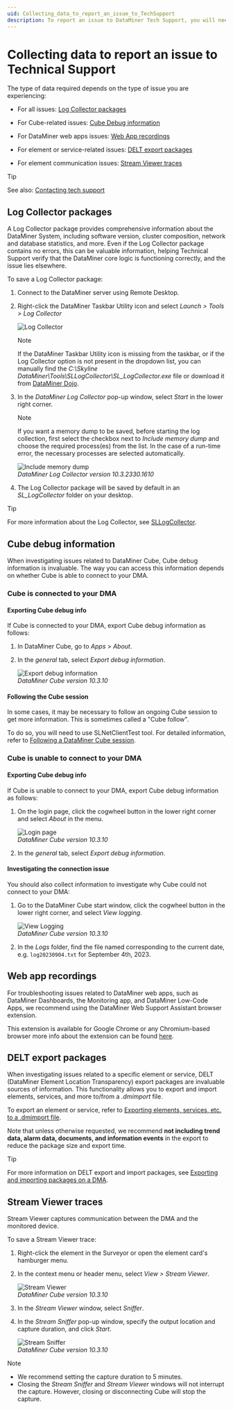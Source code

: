 ```yaml
---
uid: Collecting_data_to_report_an_issue_to_TechSupport
description: To report an issue to DataMiner Tech Support, you will need a Log Collector package, as well as additional information depending on the issue.
---
```


# Collecting data to report an issue to Technical Support

The type of data required depends on the type of issue you are experiencing:

- For all issues: [Log Collector packages](#log-collector-packages)

- For Cube-related issues: [Cube Debug information](#cube-debug-information)

- For DataMiner web apps issues: [Web App recordings](#web-app-recordings)

- For element or service-related issues: [DELT export packages](#delt-export-packages)

- For element communication issues: [Stream Viewer traces](#stream-viewer-traces)

> [!TIP]
> See also: [Contacting tech support](xref:Contacting_tech_support)

## Log Collector packages

A Log Collector package provides comprehensive information about the DataMiner System, including software version, cluster composition, network and database statistics, and more. Even if the Log Collector package contains no errors, this can be valuable information, helping Technical Support verify that the DataMiner core logic is functioning correctly, and the issue lies elsewhere.

To save a Log Collector package:

1. Connect to the DataMiner server using Remote Desktop.

1. Right-click the DataMiner Taskbar Utility icon and select *Launch > Tools > Log Collector*

   ![Log Collector](~/user-guide/images/LogCollector.png)

   > [!NOTE]
   > If the DataMiner Taskbar Utility icon is missing from the taskbar, or if the Log Collector option is not present in the dropdown list, you can manually find the *C:\Skyline DataMiner\Tools\SLLogCollector\SL_LogCollector.exe* file or download it from [DataMiner Dojo](https://community.dataminer.services/download/sllogcollector/).

1. In the *DataMiner Log Collector* pop-up window, select *Start* in the lower right corner.

   > [!NOTE]
   > If you want a memory dump to be saved, before starting the log collection, first select the checkbox next to *Include memory dump* and choose the required process(es) from the list. In the case of a run-time error, the necessary processes are selected automatically.
   >
   > ![Include memory dump](~/user-guide/images/Include_Memory_Dump.png)<br/>*DataMiner Log Collector version 10.3.2330.1610*

1. The Log Collector package will be saved by default in an *SL_LogCollector* folder on your desktop.

> [!TIP]
> For more information about the Log Collector, see [SLLogCollector](xref:SLLogCollector).

## Cube debug information

When investigating issues related to DataMiner Cube, Cube debug information is invaluable. The way you can access this information depends on whether Cube is able to connect to your DMA.

### Cube is connected to your DMA

#### Exporting Cube debug info

If Cube is connected to your DMA, export Cube debug information as follows:

1. In DataMiner Cube, go to *Apps* > *About*.

1. In the *general* tab, select *Export debug information*.

   ![Export debug information](~/user-guide/images/Debug_information.png)<br/>*DataMiner Cube version 10.3.10*

#### Following the Cube session

In some cases, it may be necessary to follow an ongoing Cube session to get more information. This is sometimes called a "Cube follow".

To do so, you will need to use SLNetClientTest tool. For detailed information, refer to [Following a DataMiner Cube session](xref:SLNetClientTest_tracking_dma_communication#following-a-dataminer-cube-session).

### Cube is unable to connect to your DMA

#### Exporting Cube debug info

If Cube is unable to connect to your DMA, export Cube debug information as follows:

1. On the login page, click the cogwheel button in the lower right corner and select *About* in the menu.

   ![Login page](~/user-guide/images/Login_Screen.png)<br/>*DataMiner Cube version 10.3.10*

1. In the *general* tab, select *Export debug information*.

#### Investigating the connection issue

You should also collect information to investigate why Cube could not connect to your DMA:

1. Go to the DataMiner Cube start window, click the cogwheel button in the lower right corner, and select *View logging*.

   ![View Logging](~/user-guide/images/View_Logging.png)<br/>*DataMiner Cube version 10.3.10*

1. In the *Logs* folder, find the file named corresponding to the current date, e.g. `log20230904.txt` for September 4th, 2023.

## Web app recordings

For troubleshooting issues related to DataMiner web apps, such as DataMiner Dashboards, the Monitoring app, and DataMiner Low-Code Apps, we recommend using the DataMiner Web Support Assistant browser extension.

This extension is available for Google Chrome or any Chromium-based browser more info about the extension  can be found [here](xref:Exporting_elements_services_etc_to_a_dmimport_file).

## DELT export packages

When investigating issues related to a specific element or service, DELT (DataMiner Element Location Transparency) export packages are invaluable sources of information. This functionality allows you to export and import elements, services, and more to/from a *.dmimport* file.

To export an element or service, refer to [Exporting elements, services, etc. to a .dmimport file](xref:Exporting_elements_services_etc_to_a_dmimport_file).

Note that unless otherwise requested, we recommend **not including trend data, alarm data, documents, and information events** in the export to reduce the package size and export time.

> [!TIP]
> For more information on DELT export and import packages, see [Exporting and importing packages on a DMA](xref:Exporting_and_importing_packages_on_a_DMA).

## Stream Viewer traces

Stream Viewer captures communication between the DMA and the monitored device.

To save a Stream Viewer trace:

1. Right-click the element in the Surveyor or open the element card's hamburger menu.

1. In the context menu or header menu, select *View > Stream Viewer*.

   ![Stream Viewer](~/user-guide/images/Stream_Viewer.png)<br/>*DataMiner Cube version 10.3.10*

1. In the *Stream Viewer* window, select *Sniffer*.

1. In the *Stream Sniffer* pop-up window, specify the output location and capture duration, and click *Start*.

   ![Stream Sniffer](~/user-guide/images/Stream_Sniffer.png)<br/>*DataMiner Cube version 10.3.10*

> [!NOTE]
>
> - We recommend setting the capture duration to 5 minutes.
> - Closing the *Stream Sniffer* and *Stream Viewer* windows will not interrupt the capture. However, closing or disconnecting Cube will stop the capture.
